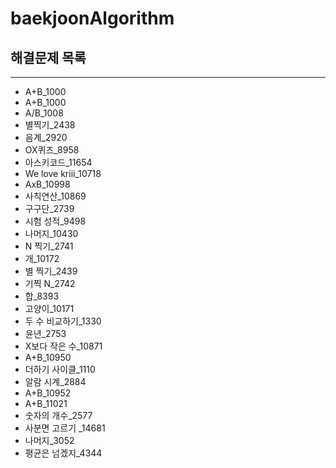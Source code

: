 # baekjoonAlgorithm

## 해결문제 목록 
***
* A+B_1000
* A+B_1000         
* A/B_1008        
* 별찍기_2438      
* 음계_2920     
* OX퀴즈_8958   
* 아스키코드_11654   
* We love kriii_10718
* AxB_10998
* 사칙연산_10869
* 구구단_2739
* 시험 성적_9498
* 나머지_10430
* N 찍기_2741
* 개_10172
* 별 찍기_2439
* 기찍 N_2742
* 합_8393
* 고양이_10171
* 두 수 비교하기_1330
* 윤년_2753
* X보다 작은 수_10871
* A+B_10950
* 더하기 사이클_1110
* 알람 시계_2884
* A+B_10952
* A+B_11021
* 숫자의 개수_2577
* 사분면 고르기 _14681
* 나머지_3052
* 평균은 넘겠지_4344
